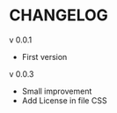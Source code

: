 CHANGELOG
=====================

v 0.0.1

* First version

v 0.0.3

* Small improvement
* Add License in file CSS
